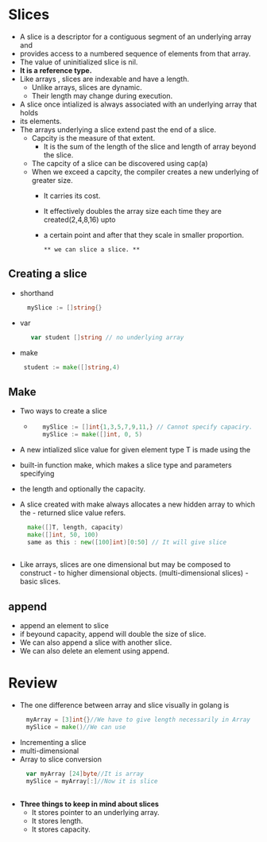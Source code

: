 # Slices

* A slice is a descriptor for a contiguous segment of an underlying array and
* provides access to a numbered sequence of elements from that array.
* The value of uninitialized slice is nil.
* **It is a reference type.**
* Like arrays , slices are indexable and have a length.
    * Unlike arrays, slices are dynamic.
    * Their length may change during execution.
* A slice once intialized is always associated with an underlying array that holds 
* its elements.
* The arrays underlying a slice extend past the end of a slice.
    - Capcity is the measure of that extent.
        - It is the sum of the length of the slice and length of array beyond the slice.
    - The capcity of a slice can be discovered using cap(a)
    - When we exceed a capcity, the compiler creates a new underlying of greater size.
        - It carries its cost.
        - It effectively doubles the array size each time they are created(2,4,8,16) upto 
        - a certain point and after that they scale in smaller proportion.
        
              ** we can slice a slice. **
## Creating a slice
 * shorthand
    ```go
      mySlice := []string{}
    ```
 * var 
   ```go
      var student []string // no underlying array
   ```
 * make
   ```go
    student := make([]string,4)
   ```
  
## Make
   - Two ways to create a slice
       - ```go
            mySlice := []int{1,3,5,7,9,11,} // Cannot specify capaciry.
            mySlice := make([]int, 0, 5)
            ```
   - A new intialized slice value for given element type T is made using the 
   - built-in function make, which makes a slice type and parameters specifying
   - the length and optionally the capacity.
    
   - A slice created with make always allocates a new hidden array             to which the
    - returned slice value refers.
        ```go
          make([]T, length, capacity)
          make([]int, 50, 100)
          same as this : new([100]int)[0:50] // It will give slice
             
        ```
        
   - Like arrays, slices are one dimensional but may be composed to construct 
    - to higher dimensional objects. (multi-dimensional slices)
    - basic slices.
    
    
## append 
   - append an element to slice
   - if beyound capacity, append will double the size of slice.
   - We can also append a slice with another slice.
   - We can also delete an element using append.
   
# Review
   * The one difference between array and slice visually in golang is
   ```go
        myArray = [3]int{}//We have to give length necessarily in Array
        mySlice = make()//We can use 
   ```
   * Incrementing a slice
   * multi-dimensional
   * Array to  slice conversion
   ```go
        var myArray [24]byte//It is array
        mySlice = myArray[:]//Now it is slice
        
   ```
   
   * **Three things to keep in mind about slices**
        - It stores pointer to an underlying array.
        - It stores length.
        - It stores capacity.
   
    
    